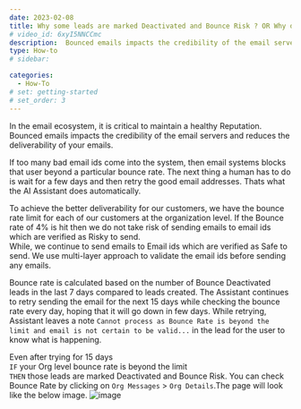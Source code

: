 ```yaml
---
date: 2023-02-08
title: Why some leads are marked Deactivated and Bounce Risk ? OR Why do I see a note like Bounce rate beyond limit and the email is not sent for the lead ?
# video_id: 6xyI5NNCCmc
description:  Bounced emails impacts the credibility of the email servers and reduces the deliverability of your emails.
type: How-to
# sidebar:

categories:
  - How-To
# set: getting-started
# set_order: 3
---
```

In the email ecosystem, it is critical to maintain a healthy Reputation.  
Bounced emails impacts the credibility of the email servers and reduces the deliverability of your emails.

If too many bad email ids come into the system, then email systems blocks that user beyond a particular bounce rate. The next thing a human has to do is wait for a few days and then retry the good email addresses. Thats what the AI Assistant does automatically.

To achieve the better deliverability for our customers, we have the bounce rate limit for each of our customers at the organization level. If the Bounce rate of 4% is hit then we do not take risk of sending emails to email ids which are verified as Risky to send.   
While, we continue to send emails to Email ids which are verified as Safe to send. 
We use multi-layer approach to validate the email ids before sending any emails.  

Bounce rate is calculated based on the number of Bounce Deactivated leads in the last 7 days compared to leads created. The Assistant continues to retry sending the email for the next 15 days while checking the bounce rate every day, hoping that it will go down in few days. While retrying, Assistant leaves a note `Cannot process as Bounce Rate is beyond the limit and email is not certain to be valid...` in the lead for the user to know what is happening. 

Even after trying for 15 days    
`IF` your Org level bounce rate is beyond the limit  
`THEN` those leads are marked Deactivated and Bounce Risk.
You can check Bounce Rate by clicking on `Org Messages` > `Org Details`.The page will look like the below image.
![image](../../images/check-bounce-rate.png)